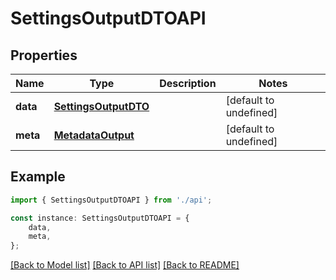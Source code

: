# SettingsOutputDTOAPI


## Properties

Name | Type | Description | Notes
------------ | ------------- | ------------- | -------------
**data** | [**SettingsOutputDTO**](SettingsOutputDTO.md) |  | [default to undefined]
**meta** | [**MetadataOutput**](MetadataOutput.md) |  | [default to undefined]

## Example

```typescript
import { SettingsOutputDTOAPI } from './api';

const instance: SettingsOutputDTOAPI = {
    data,
    meta,
};
```

[[Back to Model list]](../README.md#documentation-for-models) [[Back to API list]](../README.md#documentation-for-api-endpoints) [[Back to README]](../README.md)
